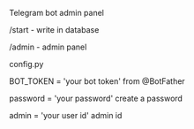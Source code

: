 Telegram bot admin panel

/start - write in database

/admin - admin panel


config.py

BOT_TOKEN = 'your bot token' from @BotFather

password = 'your password' сreate a password

admin = 'your user id' admin id
